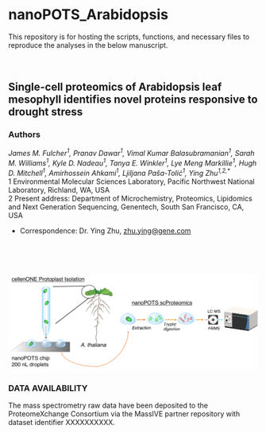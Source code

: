 # nanoPOTS_Arabidopsis
This repository is for hosting the scripts, functions, and necessary files to reproduce the analyses in the below manuscript.
<br>
<br>
<br>

## Single-cell proteomics of Arabidopsis leaf mesophyll identifies novel proteins responsive to drought stress
### Authors
_James M. Fulcher<sup>1</sup>, Pranav Dawar<sup>1</sup>, Vimal Kumar Balasubramanian<sup>1</sup>, Sarah M. Williams<sup>1</sup>, Kyle D. Nadeau<sup>1</sup>, Tanya E. Winkler<sup>1</sup>, Lye Meng Markillie<sup>1</sup>, Hugh D. Mitchell<sup>1</sup>, Amirhossein Ahkami<sup>1</sup>, Ljiljana Paša-Tolić<sup>1</sup>, Ying Zhu<sup>1,2,*</sup>_
<br>
1	Environmental Molecular Sciences Laboratory, Pacific Northwest National Laboratory, Richland, WA, USA
<br>
2	Present address: Department of Microchemistry, Proteomics, Lipidomics and Next Generation Sequencing, Genentech, South San Francisco, CA, USA
* Correspondence: Dr. Ying Zhu, zhu.ying@gene.com 
<br>
<br>
<br>

![alt text](https://github.com/Cajun-data/nanoPOTS_Arabidopsis/blob/main/Scheme1.png)

### DATA AVAILABILITY
The mass spectrometry raw data have been deposited to the ProteomeXchange Consortium via the MassIVE partner repository with dataset identifier XXXXXXXXXX. 
